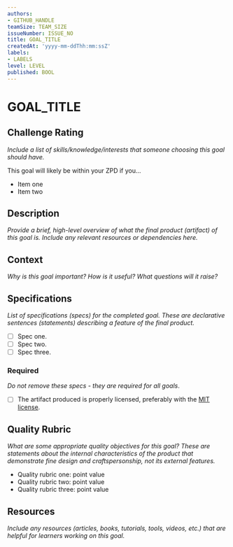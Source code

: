 ```yaml
---
authors:
- GITHUB_HANDLE
teamSize: TEAM_SIZE
issueNumber: ISSUE_NO
title: GOAL_TITLE
createdAt: 'yyyy-mm-ddThh:mm:ssZ'
labels:
- LABELS
level: LEVEL
published: BOOL
---
```


# GOAL_TITLE

## Challenge Rating

_Include a list of skills/knowledge/interests that someone choosing this goal should have._

This goal will likely be within your ZPD if you...

- Item one
- Item two

## Description

_Provide a brief, high-level overview of what the final product (artifact) of this goal is. Include any relevant resources or dependencies here._

## Context

_Why is this goal important? How is it useful? What questions will it raise?_

## Specifications

_List of specifications (specs) for the completed goal. These are declarative sentences (statements) describing a feature of the final product._

- [ ] Spec one.
- [ ] Spec two.
- [ ] Spec three.

### Required

_Do not remove these specs - they are required for all goals_.

- [ ] The artifact produced is properly licensed, preferably with the [MIT license][mit-license].

## Quality Rubric

_What are some appropriate quality objectives for this goal? These are statements about the internal characteristics of the product that demonstrate fine design and craftspersonship, not its external features._

- Quality rubric one: point value
- Quality rubric two: point value
- Quality rubric three: point value

## Resources

_Include any resources (articles, books, tutorials, tools, videos, etc.) that are helpful for learners working on this goal._

[mit-license]: https://opensource.org/licenses/MIT

